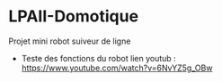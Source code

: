 # LPAII-Domotique
Projet mini robot suiveur de ligne


- Teste des fonctions du robot
  lien youtub : https://www.youtube.com/watch?v=6NvYZ5g_OBw
